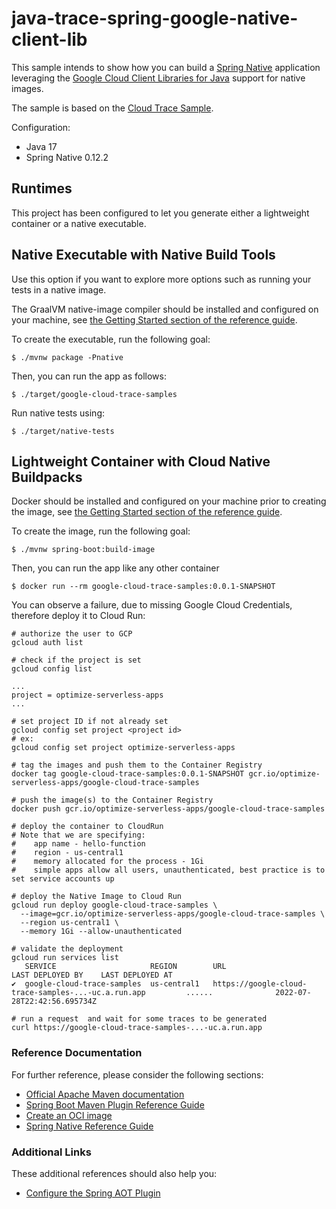 # java-trace-spring-google-native-client-lib
This sample intends to show how you can build a [Spring Native](https://docs.spring.io/spring-native/docs/0.12.1/reference/htmlsingle/#overview) application leveraging the [Google Cloud Client Libraries for Java](https://cloud.google.com/java/docs/compile-native-images) support for native images.

The sample is based on the [Cloud Trace Sample](https://github.com/googleapis/java-trace).

Configuration:
* Java 17
* Spring Native 0.12.2

## Runtimes
This project has been configured to let you generate either a lightweight container or a native executable.

## Native Executable with Native Build Tools
Use this option if you want to explore more options such as running your tests in a native image.

The GraalVM native-image compiler should be installed and configured on your machine, see [the Getting Started section of the reference guide](https://docs.spring.io/spring-native/docs/0.12.1/reference/htmlsingle/#getting-started-native-build-tools).

To create the executable, run the following goal:

```
$ ./mvnw package -Pnative
```

Then, you can run the app as follows:
```
$ ./target/google-cloud-trace-samples
```

Run native tests using:
```
$ ./target/native-tests
```

## Lightweight Container with Cloud Native Buildpacks

Docker should be installed and configured on your machine prior to creating the image, see [the Getting Started section of the reference guide](https://docs.spring.io/spring-native/docs/0.12.1/reference/htmlsingle/#getting-started-buildpacks).

To create the image, run the following goal:

```
$ ./mvnw spring-boot:build-image
```

Then, you can run the app like any other container

```
$ docker run --rm google-cloud-trace-samples:0.0.1-SNAPSHOT
```

You can observe a failure, due to missing Google Cloud Credentials, therefore deploy it to Cloud Run:
```
# authorize the user to GCP
gcloud auth list

# check if the project is set
gcloud config list

...
project = optimize-serverless-apps
...

# set project ID if not already set
gcloud config set project <project id>
# ex:
gcloud config set project optimize-serverless-apps

# tag the images and push them to the Container Registry 
docker tag google-cloud-trace-samples:0.0.1-SNAPSHOT gcr.io/optimize-serverless-apps/google-cloud-trace-samples

# push the image(s) to the Container Registry
docker push gcr.io/optimize-serverless-apps/google-cloud-trace-samples

# deploy the container to CloudRun
# Note that we are specifying:
#    app name - hello-function
#    region - us-central1
#    memory allocated for the process - 1Gi
#    simple apps allow all users, unauthenticated, best practice is to set service accounts up

# deploy the Native Image to Cloud Run
gcloud run deploy google-cloud-trace-samples \
  --image=gcr.io/optimize-serverless-apps/google-cloud-trace-samples \
  --region us-central1 \
  --memory 1Gi --allow-unauthenticated

# validate the deployment
gcloud run services list
   SERVICE                     REGION        URL                                                         LAST DEPLOYED BY    LAST DEPLOYED AT
✔  google-cloud-trace-samples  us-central1   https://google-cloud-trace-samples-...-uc.a.run.app         ......              2022-07-28T22:42:56.695734Z

# run a request  and wait for some traces to be generated
curl https://google-cloud-trace-samples-...-uc.a.run.app
```

### Reference Documentation
For further reference, please consider the following sections:

* [Official Apache Maven documentation](https://maven.apache.org/guides/index.html)
* [Spring Boot Maven Plugin Reference Guide](https://docs.spring.io/spring-boot/docs/2.7.2/maven-plugin/reference/html/)
* [Create an OCI image](https://docs.spring.io/spring-boot/docs/2.7.2/maven-plugin/reference/html/#build-image)
* [Spring Native Reference Guide](https://docs.spring.io/spring-native/docs/current/reference/htmlsingle/)

### Additional Links
These additional references should also help you:

* [Configure the Spring AOT Plugin](https://docs.spring.io/spring-native/docs/0.12.1/reference/htmlsingle/#spring-aot-maven)
